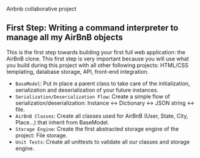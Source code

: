 Airbnb collaborative project
  <title>Welcome AirBnB clone project</title>
</head>
<body>

<h2>First Step: Writing a command interpreter to manage all my AirBnB objects</h2>
<p>This is the first step towards building your first full web application: the AirBnB clone. This first step is very important because you will use what you build during this project with all other following projects: HTML/CSS templating, database storage, API, front-end integration.</p>

<ul>
  <li><code>BaseModel</code>: Put in place a parent class to take care of the initialization, serialization and deserialization of your future instances.</li>
  <li><code>Serialization/Deserialization Flow</code>: Create a simple flow of serialization/deserialization: Instance &lt;-&gt; Dictionary &lt;-&gt; JSON string &lt;-&gt; file.</li>
  <li><code>AirBnB Classes</code>: Create all classes used for AirBnB (User, State, City, Place…) that inherit from BaseModel.</li>
  <li><code>Storage Engine</code>: Create the first abstracted storage engine of the project: File storage.</li>
  <li><code>Unit Tests</code>: Create all unittests to validate all our classes and storage engine.</li>
</ul>

</body>
</html>

